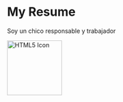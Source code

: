 ---
---

# My Resume

Soy un chico responsable y trabajador

<img src="/images/html5.gif" alt="HTML5 Icon" style="width:128px;height:128px;">

